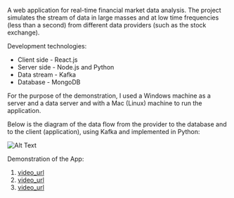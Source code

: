 A web application for real-time financial market data analysis. The project simulates the stream of data in large masses and at low time frequencies (less than a second) from different data providers (such as the stock exchange).

Development technologies:
* Client side - React.js
* Server side - Node.js and Python
* Data stream - Kafka
* Database - MongoDB

For the purpose of the demonstration, I used a Windows machine as a server and a data server and with a Mac (Linux) machine to run the application.

Below is the diagram of the data flow from the provider to the database and to the client (application), using Kafka and implemented in Python:

![Alt Text](https://github.com/lidorelya/RealTimeMarketDataAnalysisApp/blob/484adbb2a1ca0ba3c2094c5ed34d00d749b7b3e7/data_flow_diagram.png)


Demonstration of the App:
1. [video_url](https://drive.google.com/file/d/1IffC1B9LYbTs0O9mIpcTXmufLeG4tB4v/view?usp=share_link)
2. [video_url](https://drive.google.com/file/d/1IfDrOOYo7QMeJ4bV05GmekHcda9Cp50x/view?usp=sharing)
3. [video_url](https://drive.google.com/file/d/1Idg5t_jeEXh_pG13tIHMhtj89OOvWXyj/view?usp=sharing)
